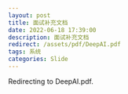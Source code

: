 ```yaml
---
layout: post
title: 面试补充文档
date: 2022-06-18 17:39:00
description: 面试补充文档
redirect: /assets/pdf/DeepAI.pdf
tags: 系统
categories: Slide
---
```


Redirecting to DeepAI.pdf.